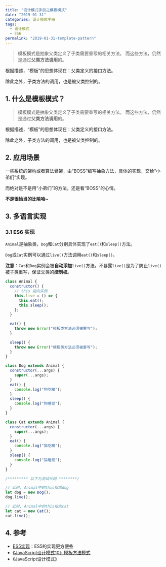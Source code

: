 ```yaml
---
title: "设计模式手册之模板模式"
date: "2019-01-31"
categories: 设计模式手册
tags:
  - 设计模式
  - ES6
permalink: "2019-01-31-template-pattern"
---
```


> 模板模式是抽象父类定义了子类需要重写的相关方法。
> 而这些方法，仍然是通过**父类方法调用**的。

根据描述，“模板”的思想体现在：父类定义的接口方法。

除此之外，子类方法的调用，也是被父类控制的。

<!-- more -->

## 1. 什么是模板模式？

> 模板模式是抽象父类定义了子类需要重写的相关方法。
> 而这些方法，仍然是通过**父类方法调用**的。

根据描述，“模板”的思想体现在：父类定义的接口方法。

除此之外，子类方法的调用，也是被父类控制的。

## 2. 应用场景

一些系统的架构或者算法骨架，由“BOSS”编写抽象方法，具体的实现，交给“小弟们”实现。

而绝对是不是用“小弟们”的方法，还是看“BOSS”的心情。

**不是很恰当的比喻哈~**

## 3. 多语言实现

### 3.1 ES6 实现

`Animal`是抽象类，`Dog`和`Cat`分别具体实现了`eat()`和`sleep()`方法。

`Dog`或`Cat`实例可以通过`live()`方法调用`eat()`和`sleep()`。

**注意**：`Cat`和`Dog`实例会被**自动添加**`live()`方法。不暴露`live()`是为了防止`live()`被子类重写，保证父类的**控制权**。

```javascript
class Animal {
  constructor() {
    // this 指向实例
    this.live = () => {
      this.eat();
      this.sleep();
    };
  }

  eat() {
    throw new Error("模板类方法必须被重写");
  }

  sleep() {
    throw new Error("模板类方法必须被重写");
  }
}

class Dog extends Animal {
  constructor(...args) {
    super(...args);
  }
  eat() {
    console.log("狗吃粮");
  }
  sleep() {
    console.log("狗睡觉");
  }
}

class Cat extends Animal {
  constructor(...args) {
    super(...args);
  }
  eat() {
    console.log("猫吃粮");
  }
  sleep() {
    console.log("猫睡觉");
  }
}

/********* 以下为测试代码 ********/

// 此时, Animal中的this指向dog
let dog = new Dog();
dog.live();

// 此时, Animal中的this指向cat
let cat = new Cat();
cat.live();
```

## 4. 参考

- [ES5实现](https://www.cnblogs.com/TomXu/archive/2012/04/13/2436371.html)：ES5的实现更方便些
- [《JavaScript设计模式10》模板方法模式](http://www.alloyteam.com/2012/10/commonly-javascript-design-patterns-template-method-pattern/)
- 《JavaScript设计模式》